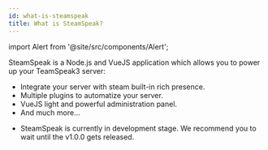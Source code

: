 ```yaml
---
id: what-is-steamspeak
title: What is SteamSpeak?
---
```


import Alert from '@site/src/components/Alert';

SteamSpeak is a Node.js and VueJS application which allows you to power up your TeamSpeak3 server:

- Integrate your server with steam built-in rich presence.
- Multiple plugins to automatize your server.
- VueJS light and powerful administration panel.
- And much more...

<Alert icon={false} type="warning" className="list--icons list--icons--warnings">

- SteamSpeak is currently in development stage. We recommend you to wait until the v1.0.0 gets released.

</Alert>
